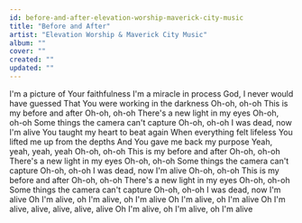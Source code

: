 ```yaml
---
id: before-and-after-elevation-worship-maverick-city-music
title: "Before and After"
artist: "Elevation Worship & Maverick City Music"
album: ""
cover: ""
created: ""
updated: ""
---
```


I'm a picture of Your faithfulness
I'm a miracle in process
God, I never would have guessed
That You were working in the darkness
Oh-oh, oh-oh
This is my before and after
Oh-oh, oh-oh
There's a new light in my eyes
Oh-oh, oh-oh
Some things the camera can't capture
Oh-oh, oh-oh
I was dead, now I'm alive
You taught my heart to beat again
When everything felt lifeless
You lifted me up from the depths
And You gave me back my purpose
Yeah, yeah, yeah, yeah
Oh-oh, oh-oh
This is my before and after
Oh-oh, oh-oh
There's a new light in my eyes
Oh-oh, oh-oh
Some things the camera can't capture
Oh-oh, oh-oh
I was dead, now I'm alive
Oh-oh, oh-oh
This is my before and after
Oh-oh, oh-oh
There's a new light in my eyes
Oh-oh, oh-oh
Some things the camera can't capture
Oh-oh, oh-oh
I was dead, now I'm alive
Oh I'm alive, oh I'm alive, oh I'm alive
Oh I'm alive, oh I'm alive
Oh I'm alive, alive, alive, alive, alive
Oh I'm alive, oh I'm alive, oh I'm alive